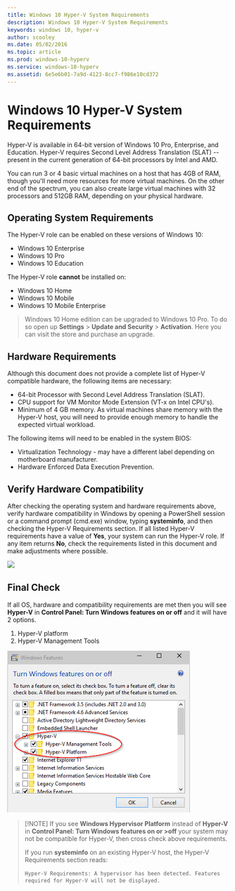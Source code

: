 ```yaml
---
title: Windows 10 Hyper-V System Requirements
description: Windows 10 Hyper-V System Requirements
keywords: windows 10, hyper-v
author: scooley
ms.date: 05/02/2016
ms.topic: article
ms.prod: windows-10-hyperv
ms.service: windows-10-hyperv
ms.assetid: 6e5e6b01-7a9d-4123-8cc7-f986e10cd372
---
```


# Windows 10 Hyper-V System Requirements

Hyper-V is available in 64-bit version of Windows 10 Pro, Enterprise, and Education. Hyper-V requires Second Level Address Translation (SLAT) -- present in the current generation of 64-bit processors by Intel and AMD.

You can run 3 or 4 basic virtual machines on a host that has 4GB of RAM, though you'll need more resources for more virtual machines. On the other end of the spectrum, you can also create large virtual machines with 32 processors and 512GB RAM, depending on your physical hardware.

## Operating System Requirements

The Hyper-V role can be enabled on these versions of Windows 10:

- Windows 10 Enterprise
- Windows 10 Pro
- Windows 10 Education

The Hyper-V role **cannot** be installed on:

- Windows 10 Home
- Windows 10 Mobile
- Windows 10 Mobile Enterprise

>Windows 10 Home edition can be upgraded to Windows 10 Pro. To do so open up **Settings** > **Update and Security** > **Activation**. Here you can visit the store and purchase an upgrade.

## Hardware Requirements

Although this document does not provide a complete list of Hyper-V compatible hardware, the following items are necessary:

- 64-bit Processor with Second Level Address Translation (SLAT).
- CPU support for VM Monitor Mode Extension (VT-x on Intel CPU's).
- Minimum of 4 GB memory. As virtual machines share memory with the Hyper-V host, you will need to provide enough memory to handle the expected virtual workload.

The following items will need to be enabled in the system BIOS:
- Virtualization Technology - may have a different label depending on motherboard manufacturer.
- Hardware Enforced Data Execution Prevention.

## Verify Hardware Compatibility

After checking the operating system and hardware requirements above, verify hardware compatibility in Windows by opening a PowerShell session or a command prompt (cmd.exe) window, typing **systeminfo**, and then checking the Hyper-V Requirements section. If all listed Hyper-V requirements have a value of **Yes**, your system can run the Hyper-V role. If any item returns **No**, check the requirements listed in this document and make adjustments where possible.

![](media/SystemInfo-upd.png)

## Final Check

If all OS, hardware and compatibility requirements are met then you will see **Hyper-V** in **Control Panel: Turn Windows features on or off** and it will have 2 options.

1. Hyper-V platform
1. Hyper-V Management Tools

![](media/hyper_v_feature_screenshot.png)

> [!NOTE] If you see **Windows Hypervisor Platform** instead of **Hyper-V** in **Control Panel: Turn Windows features on or >off** your system may not be compatible for Hyper-V, then cross check above requirements.
>
>If you run **systeminfo** on an existing Hyper-V host, the Hyper-V Requirements section reads:
>
>```
>Hyper-V Requirements: A hypervisor has been detected. Features required for Hyper-V will not be displayed.
>```
